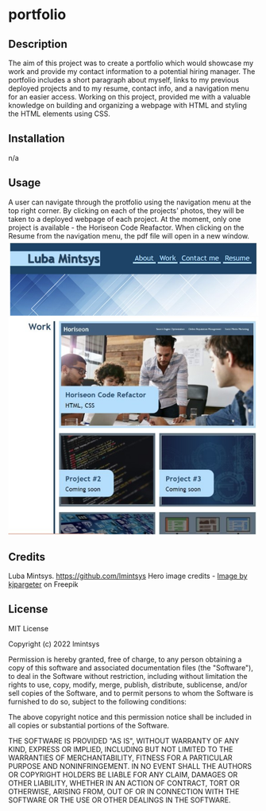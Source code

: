 # portfolio
## Description
The aim of this project was to create a portfolio which would showcase my work and provide my contact information to a potential hiring manager. The portfolio includes a short paragraph about myself, links to my previous deployed projects and to my resume, contact info, and a navigation menu for an easier access.
Working on this project, provided me with a valuable knowledge on building and organizing a webpage with HTML and styling the HTML elements using CSS. 
## Installation

n/a

## Usage
A user can navigate through the protfolio using the navigation menu at the top right corner. By clicking on each of the projects' photos, they will be taken to a deployed webpage of each project. At the moment, only one project is available - the Horiseon Code Reafactor. When clicking on the Resume from the navigation menu, the pdf file will open in a new window. 
![navigation](assets/images/nav.jpg)
![work](assets/images/work.jpg)

## Credits

Luba Mintsys. https://github.com/lmintsys
Hero image credits - <a href="https://www.freepik.com/free-vector/modern-banner-with-abstract-low-poly-design_16078483.htm#query=abstract%20background&position=17&from_view=keyword">Image by kjpargeter</a> on Freepik

## License

MIT License

Copyright (c) 2022 lmintsys

Permission is hereby granted, free of charge, to any person obtaining a copy
of this software and associated documentation files (the "Software"), to deal
in the Software without restriction, including without limitation the rights
to use, copy, modify, merge, publish, distribute, sublicense, and/or sell
copies of the Software, and to permit persons to whom the Software is
furnished to do so, subject to the following conditions:

The above copyright notice and this permission notice shall be included in all
copies or substantial portions of the Software.

THE SOFTWARE IS PROVIDED "AS IS", WITHOUT WARRANTY OF ANY KIND, EXPRESS OR
IMPLIED, INCLUDING BUT NOT LIMITED TO THE WARRANTIES OF MERCHANTABILITY,
FITNESS FOR A PARTICULAR PURPOSE AND NONINFRINGEMENT. IN NO EVENT SHALL THE
AUTHORS OR COPYRIGHT HOLDERS BE LIABLE FOR ANY CLAIM, DAMAGES OR OTHER
LIABILITY, WHETHER IN AN ACTION OF CONTRACT, TORT OR OTHERWISE, ARISING FROM,
OUT OF OR IN CONNECTION WITH THE SOFTWARE OR THE USE OR OTHER DEALINGS IN THE
SOFTWARE.